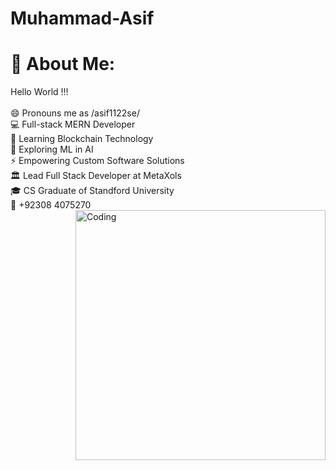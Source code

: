 # Muhammad-Asif
# 💫 About Me:
Hello World !!!<br><br>😄 Pronouns me as /asif1122se/<br>💻 Full-stack MERN Developer<br>🌱 Learning Blockchain Technology<br>🔭 Exploring ML in AI<br>⚡ Empowering Custom Software Solutions<br>🏛 Lead Full Stack Developer at MetaXols<br>🎓 CS Graduate of Standford University<br>📱 +92308 4075270
<img align="right" alt="Coding" width="400" src="https://i.pinimg.com/originals/ef/09/36/ef0936558e58d6bebf73fee2ae895fe3.gif">

